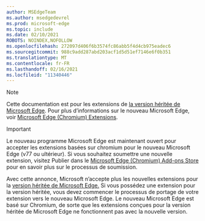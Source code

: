 ```yaml
---
author: MSEdgeTeam
ms.author: msedgedevrel
ms.prod: microsoft-edge
ms.topic: include
ms.date: 02/10/2021
ROBOTS: NOINDEX,NOFOLLOW
ms.openlocfilehash: 272097d406f6b3574fc86abb5f4d4cb975eadec6
ms.sourcegitcommit: 988c9add287abd203acf1d5d51ef7146e6f0b351
ms.translationtype: MT
ms.contentlocale: fr-FR
ms.lasthandoff: 02/16/2021
ms.locfileid: "11340446"
---
```

> [!NOTE]
> Cette documentation est pour les extensions de [la version héritée de Microsoft Edge][MicrosoftSupportEdgeLegacy]. Pour plus d’informations sur le nouveau Microsoft Edge, voir [Microsoft Edge (Chromium) Extensions][MicrosoftEdgeExtensionsChromiumIndex].

> [!IMPORTANT]
> Le nouveau programme Microsoft Edge est maintenant ouvert pour accepter les extensions basées sur chromium pour le nouveau Microsoft Edge \(v77 ou ultérieur\). Si vous souhaitez soumettre une nouvelle extension, visitez Publier dans le [Microsoft Edge (Chromium) Add-ons Store][ExtensionsChromiumPublish] pour en savoir plus sur le processus de soumission.  
> 
> Avec cette annonce, Microsoft n’accepte plus les nouvelles extensions pour la [version héritée de Microsoft Edge.][MicrosoftSupportEdgeLegacy] Si vous possédez une extension pour la version héritée, vous devez commencer le processus de portage de votre extension vers le nouveau Microsoft Edge.  Le nouveau Microsoft Edge est basé sur Chromium, de sorte que les extensions conçues pour la version héritée de Microsoft Edge ne fonctionnent pas avec la nouvelle version.  
> 

<!-- links -->  

[MicrosoftEdgeExtensionsChromiumIndex]: /microsoft-edge/extensions-chromium/index "Microsoft Edge (Chromium) Extensions"
[ExtensionsChromiumPublish]: /microsoft-edge/extensions-chromium/publish/publish-extension "Publier une extension"  

[MicrosoftSupportEdgeLegacy]: https://support.microsoft.com/help/4533505/what-is-microsoft-edge-legacy "Qu’est-ce que l’héritage de Microsoft Edge ? | Microsoft Support"  
